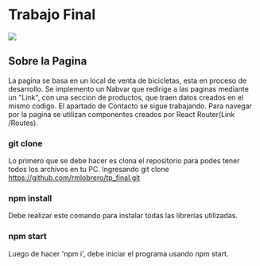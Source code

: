 # Trabajo Final

![](./public/screenshot.png)

##  Sobre la Pagina

La pagina se basa en un local de venta de bicicletas, esta en proceso de desarrollo. Se implemento un Nabvar que redirige a las paginas mediante un "Link", con una seccion de productos, que traen datos creados en el mismo codigo. El apartado de Contacto se sigue trabajando. Para navegar por la pagina se utilizan componentes creados por React Router(Link /Routes). 

### git clone 

Lo primero que se debe hacer es clona el repositorio para podes tener todos los archivos en tu PC. Ingresando git clone https://github.com/rmlobrero/tp_final.git

### npm install

Debe realizar este comando para instalar todas las librerias utilizadas. 

### npm start

Luego de hacer 'npm i', debe iniciar el programa usando npm start.
